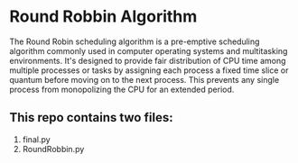 # Round Robbin Algorithm
The Round Robin scheduling algorithm is a pre-emptive scheduling algorithm commonly used in computer operating systems and multitasking environments. 
It's designed to provide fair distribution of CPU time among multiple processes or tasks by assigning each process a fixed time slice or quantum before moving on to the next process. 
This prevents any single process from monopolizing the CPU for an extended period.

## This repo contains two files:
1. final.py
2. RoundRobbin.py
